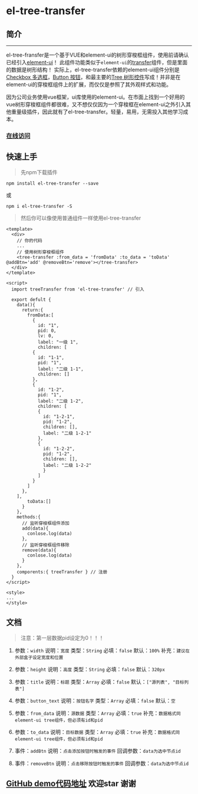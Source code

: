 # el-tree-transfer

## 简介

***
  el-tree-fransfer是一个基于VUE和element-ui的树形穿梭框组件，使用前请确认已经引入[element-ui](http://element.eleme.io/#/zh-CN/component/quickstart)！
  此组件功能类似于`element-ui`的[transfer](http://element.eleme.io/#/zh-CN/component/transfer)组件，但是里面的数据是树形结构！
  实际上，el-tree-transfer依赖的element-ui组件分别是[Checkbox 多选框](http://element.eleme.io/#/zh-CN/component/checkbox#checkbox-duo-xuan-kuang)，[Button 按钮](http://element.eleme.io/#/zh-CN/component/button)，和最主要的[Tree 树形控件](http://element.eleme.io/#/zh-CN/component/tree)写成！并非是在element-ui的穿梭框组件上的扩展，而仅仅是参照了其外观样式和功能。

  因为公司业务使用vue框架，ui库使用的element-ui。在市面上找到一个好用的vue树形穿梭框组件都很难，又不想仅仅因为一个穿梭框在element-ui之外引入其他重量级插件，因此就有了el-tree-transfer。轻量，易用，无需投入其他学习成本。

  ### [在线访问](http://tree-transfer.zhongxiang.shop/)

  ## 快速上手

  > 先npm下载插件  

  `npm install el-tree-transfer --save` 

   或 

  `npm i el-tree-transfer -S`

>然后你可以像使用普通组件一样使用el-tree-transfer

    <template>
      <div>
        // 你的代码
        ...
        // 使用树形穿梭框组件        
        <tree-transfer :from_data = 'fromData' :to_data = 'toData' @addBtn='add' @removeBtn='remove'></tree-transfer> 
      </div>
    </template>  

    <script>
      import treeTransfer from 'el-tree-transfer' // 引入

      export defult {
        data(){
          return:{
            fromData:[
              {
                id: "1",
                pid: 0,
                lv: 0,
                label: "一级 1",
                children: [
              {
                id: "1-1",
                pid: "1",
                label: "二级 1-1",
                children: []
              },
              {
                id: "1-2",
                pid: "1",
                label: "二级 1-2",
                children: [
                {
                  id: "1-2-1",
                  pid: "1-2",
                  children: [],
                  label: "二级 1-2-1"
                },
                {
                  id: "1-2-2",
                  pid: "1-2",
                  children: [],
                  label: "二级 1-2-2"
                  }
                ]
              }
            ]
          },
        ],
            toData:[]
          }
        },
        methods:{
          // 监听穿梭框组件添加
          add(data){
            conlose.log(data)
          },
          // 监听穿梭框组件移除
          remove(data){
            conlose.log(data)
          }
        },
        comporents:{ treeTransfer } // 注册
      }
    </script>

    <style>
    ...
    </style>

## 文档 

>注意：第一层数据pid设定为0！！！

1. 参数：`width`   说明：`宽度`  类型：`String`  必填：`false` 默认：`100%`  补充：`建议在外部盒子设定宽度和位置`

2. 参数：`height`  说明：`高度`  类型：`String`  必填：`false` 默认：`320px`

3. 参数：`title`  说明：`标题`  类型：`Array` 必填：`false` 默认：`["源列表", "目标列表"]`

4. 参数：`button_text`  说明：`按钮名字`  类型：`Array` 必填：`false`  默认：`空`

5. 参数：`from_data`  说明：`源数据` 类型：`Array` 必填：`true`  补充：`数据格式同element-ui tree组件，但必须有id和pid `

6. 参数：`to_data`  说明：`目标数据` 类型：`Array` 必填：`true`  补充：`数据格式同element-ui tree组件，但必须有id和pid `

7. 事件：`addBtn` 说明：`点击添加按钮时触发的事件` 回调参数：`data为选中节点id`

8. 事件：`removeBtn` 说明：`点击移除按钮时触发的事件` 回调参数：`data为选中节点id`

## [GitHub demo代码地址](https://github.com/hql7/tree-transfer) 欢迎star 谢谢